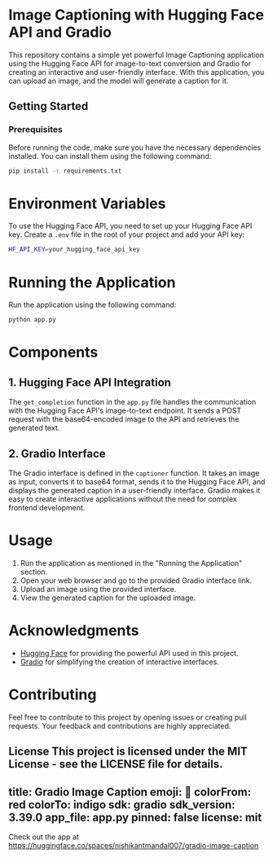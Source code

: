 # Image Captioning with Hugging Face API and Gradio

This repository contains a simple yet powerful Image Captioning application using the Hugging Face API for image-to-text conversion and Gradio for creating an interactive and user-friendly interface. With this application, you can upload an image, and the model will generate a caption for it.

## Getting Started

### Prerequisites

Before running the code, make sure you have the necessary dependencies installed. You can install them using the following command:

```bash
pip install -r requirements.txt
```
# Environment Variables

To use the Hugging Face API, you need to set up your Hugging Face API key. Create a `.env` file in the root of your project and add your API key:

```bash
HF_API_KEY=your_hugging_face_api_key
  ```
# Running the Application

Run the application using the following command:

```bash
python app.py
```
# Components

## 1. Hugging Face API Integration

The `get_completion` function in the `app.py` file handles the communication with the Hugging Face API's image-to-text endpoint. It sends a POST request with the base64-encoded image to the API and retrieves the generated text.

## 2. Gradio Interface

The Gradio interface is defined in the `captioner` function. It takes an image as input, converts it to base64 format, sends it to the Hugging Face API, and displays the generated caption in a user-friendly interface. Gradio makes it easy to create interactive applications without the need for complex frontend development.

# Usage

1. Run the application as mentioned in the "Running the Application" section.
2. Open your web browser and go to the provided Gradio interface link.
3. Upload an image using the provided interface.
4. View the generated caption for the uploaded image.

# Acknowledgments

- [Hugging Face](https://huggingface.co/) for providing the powerful API used in this project.
- [Gradio](https://www.gradio.app/) for simplifying the creation of interactive interfaces.

# Contributing

Feel free to contribute to this project by opening issues or creating pull requests. Your feedback and contributions are highly appreciated.

License
This project is licensed under the MIT License - see the LICENSE file for details.
---
title: Gradio Image Caption
emoji: 🦀
colorFrom: red
colorTo: indigo
sdk: gradio
sdk_version: 3.39.0
app_file: app.py
pinned: false
license: mit
---

Check out the app at https://huggingface.co/spaces/nishikantmandal007/gradio-image-caption

